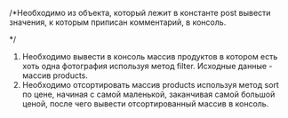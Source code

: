 /*Необходимо из объекта, который лежит в константе post вывести значения, к которым приписан комментарий, в консоль.

<!DOCTYPE html>
<html lang="en">

<head>
    <meta charset="UTF-8">
    <title>Homework</title>
</head>

<body>
    <script>
        "use strict";

        const post = {
            author: "John", // вывести этот текст
            postId: 23,
            comments: [
                {
                    userId: 10,
                    userName: "Alex",
                    text: "lorem ipsum",
                    rating: {
                        likes: 10,
                        dislikes: 2, // вывести это число
                    },
                },
                {
                    userId: 5, // вывести это число
                    userName: "Jane",
                    text: "lorem ipsum 2", // вывести этот текст
                    rating: {
                        likes: 3,
                        dislikes: 1,
                    },
                },
            ],
        };

        console.log(post.author);
        console.log(post.comments[0].rating.dislikes);
        console.log(post.comments[1].userId);
        console.log(post.comments[1].text);

    </script>
</body>

</html>



Дан массив products, необходимо цену каждого продукта уменьшить на 15% используя метод forEach.


<!DOCTYPE html>
<html lang="en">

<head>
    <meta charset="UTF-8">
    <title>Homework</title>
</head>

<body>
    <script>
        "use strict";

        const products = [
            {
                id: 3,
                price: 200,
            },
            {
                id: 4,
                price: 900,
            },
            {
                id: 1,
                price: 1000,
            },
        ];

        products.forEach(product => product.price = product.price * 0.85);

</script>
</body>

</html>*/

1. Необходимо вывести в консоль массив продуктов в котором есть хоть одна
фотография используя метод filter. Исходные данные - массив products.
2. Необходимо отсортировать массив products используя метод sort по цене,
начиная с самой маленькой, заканчивая самой большой ценой, после чего вывести
отсортированный массив в консоль.

<!DOCTYPE html>
<html lang="en">

<head>
    <meta charset="UTF-8">
    <title>Homework</title>
</head>

<body>
    <script>
        "use strict";

        const products = [
            {
                id: 3,
                price: 127,
                photos: [
                    "1.jpg",
                    "2.jpg",
                ],
            },
            {
                id: 5,
                price: 499,
                photos: [],
            },
            {
                id: 10,
                price: 26,
                photos: [
                    "3.jpg",
                ],
            },
            {
                id: 8,
                price: 78,
            },
        ];

        console.log(products.filter(product => 'photos' in product && 
          product.photos.length !== 0));
        console.log(products.sort((product1, product2) => 
          product1.price - product2.price));

    </script>
</body>

</html>
